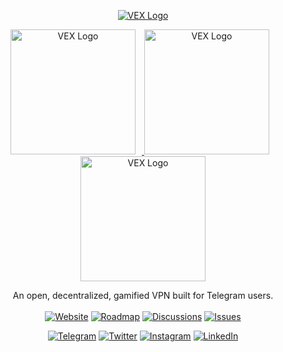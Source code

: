 <!-- PROJECT LOGO -->
<p align="center">
  <a href="https://vex.so">
    <img src="https://vex.so/images/git/video_640_360.gif" alt="VEX Logo">
  </a>
</p>

<p align="center">
  <a href="https://vex.so">
    <img src="https://vex.so/images/git/links.png" alt="VEX Logo" width="200" style="display: inline-block; margin-right: 10px;">
    <img src="https://vex.so/images/git/telegram_1.png" alt="VEX Logo" width="200" style="display: inline-block; margin-right: 10px;">
    <img src="https://vex.so/images/git/telegram_2.png" alt="VEX Logo" width="200" style="display: inline-block;">
  </a>
</p>

<p align="center">
  An open, decentralized, gamified VPN built for Telegram users.
  <br /><br />
    <a href="https://vex.so"><img src="https://img.shields.io/badge/Website-Visit-green" alt="Website"></a>
      <a href="https://vex.so/roadmap"><img src="https://img.shields.io/badge/Roadmap-Future-blue" alt="Roadmap"></a>
  <a href="https://github.com/vexvpn/vex-vpn-monorepo/discussions"><img src="https://img.shields.io/badge/Discussions-Join-orange" alt="Discussions"></a>
  <a href="https://github.com/vexvpn/vex-vpn-monorepo/issues"><img src="https://img.shields.io/badge/Issues-Report-red" alt="Issues"></a>
</p>

<p align="center">
  <!-- Social Links -->
      <a href="https://t.me/vexvpn"><img src="https://img.shields.io/badge/Telegram-Join-blue" alt="Telegram"></a>
  <a href="https://twitter.com/vexvpn"><img src="https://img.shields.io/badge/Twitter-Follow-blue" alt="Twitter"></a>
  <a href="https://www.instagram.com/vexvpn"><img src="https://img.shields.io/badge/Instagram-Follow-pink" alt="Instagram"></a>
  <a href="https://www.linkedin.com/company/vexvpn"><img src="https://img.shields.io/badge/LinkedIn-Connect-blue" alt="LinkedIn"></a>
</p>
